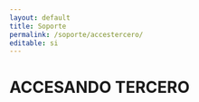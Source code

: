 ```yaml
---
layout: default
title: Soporte
permalink: /soporte/accestercero/
editable: si
---
```


# ACCESANDO TERCERO

